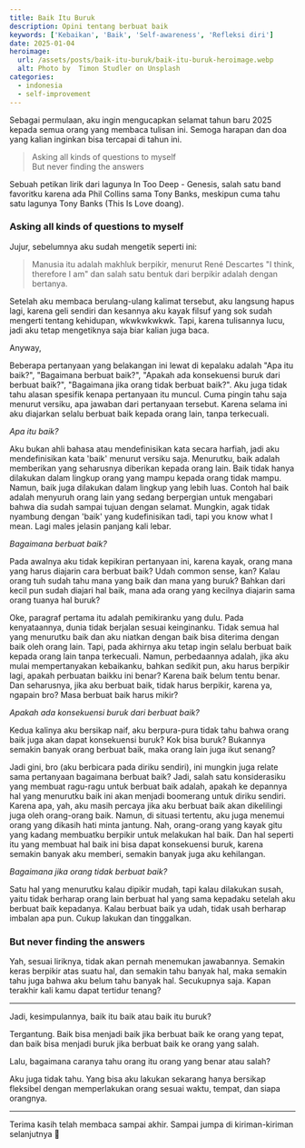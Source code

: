 ```yaml
---
title: Baik Itu Buruk
description: Opini tentang berbuat baik
keywords: ['Kebaikan', 'Baik', 'Self-awareness', 'Refleksi diri']
date: 2025-01-04
heroimage: 
  url: /assets/posts/baik-itu-buruk/baik-itu-buruk-heroimage.webp
  alt: Photo by  Timon Studler on Unsplash
categories:
  - indonesia
  - self-improvement
---
```


Sebagai permulaan, aku ingin mengucapkan selamat tahun baru 2025 kepada semua orang yang membaca tulisan ini. Semoga harapan dan doa yang kalian inginkan bisa tercapai di tahun ini.

> Asking all kinds of questions to myself <br>
> But never finding the answers

Sebuah petikan lirik dari lagunya In Too Deep - Genesis, salah satu band favoritku karena ada Phil Collins sama Tony Banks, meskipun cuma tahu satu lagunya Tony Banks (This Is Love doang).

### Asking all kinds of questions to myself

Jujur, sebelumnya aku sudah mengetik seperti ini:

> Manusia itu adalah makhluk berpikir, menurut René Descartes "I think, therefore I am" dan salah satu bentuk dari berpikir adalah dengan bertanya.

Setelah aku membaca berulang-ulang kalimat tersebut, aku langsung hapus lagi, karena geli sendiri dan kesannya aku kayak filsuf yang sok sudah mengerti tentang kehidupan, wkwkwkwkwk. Tapi, karena tulisannya lucu, jadi aku tetap mengetiknya saja biar kalian juga baca.

Anyway,

Beberapa pertanyaan yang belakangan ini lewat di kepalaku adalah "Apa itu baik?", "Bagaimana berbuat baik?", "Apakah ada konsekuensi buruk dari berbuat baik?", "Bagaimana jika orang tidak berbuat baik?". Aku juga tidak tahu alasan spesifik kenapa pertanyaan itu muncul. Cuma pingin tahu saja menurut versiku, apa jawaban dari pertanyaan tersebut. Karena selama ini aku diajarkan selalu berbuat baik kepada orang lain, tanpa terkecuali.

*Apa itu baik?*

Aku bukan ahli bahasa atau mendefinisikan kata secara harfiah, jadi aku mendefinisikan kata 'baik' menurut versiku saja. Menurutku, baik adalah memberikan yang seharusnya diberikan kepada orang lain. Baik tidak hanya dilakukan dalam lingkup orang yang mampu kepada orang tidak mampu. Namun, baik juga dilakukan dalam lingkup yang lebih luas. Contoh hal baik adalah menyuruh orang lain yang sedang berpergian untuk mengabari bahwa dia sudah sampai tujuan dengan selamat. Mungkin, agak tidak nyambung dengan 'baik' yang kudefinisikan tadi, tapi you know what I mean. Lagi males jelasin panjang kali lebar.

*Bagaimana berbuat baik?*

Pada awalnya aku tidak kepikiran pertanyaan ini, karena kayak, orang mana yang harus diajarin cara berbuat baik? Udah common sense, kan? Kalau orang tuh sudah tahu mana yang baik dan mana yang buruk? Bahkan dari kecil pun sudah diajari hal baik, mana ada orang yang kecilnya diajarin sama orang tuanya hal buruk?

Oke, paragraf pertama itu adalah pemikiranku yang dulu. Pada kenyataannya, dunia tidak berjalan sesuai keinginanku. Tidak semua hal yang menurutku baik dan aku niatkan dengan baik bisa diterima dengan baik oleh orang lain. Tapi, pada akhirnya aku tetap ingin selalu berbuat baik kepada orang lain tanpa terkecuali. Namun, perbedaannya adalah, jika aku mulai mempertanyakan kebaikanku, bahkan sedikit pun, aku harus berpikir lagi, apakah perbuatan baikku ini benar? Karena baik belum tentu benar. Dan seharusnya, jika aku berbuat baik, tidak harus berpikir, karena ya, ngapain bro? Masa berbuat baik harus mikir?

*Apakah ada konsekuensi buruk dari berbuat baik?*

Kedua kalinya aku bersikap naif, aku berpura-pura tidak tahu bahwa orang baik juga akan dapat konsekuensi buruk? Kok bisa buruk? Bukannya semakin banyak orang berbuat baik, maka orang lain juga ikut senang?

Jadi gini, bro (aku berbicara pada diriku sendiri), ini mungkin juga relate sama pertanyaan bagaimana berbuat baik? Jadi, salah satu konsiderasiku yang membuat ragu-ragu untuk berbuat baik adalah, apakah ke depannya hal yang menurutku baik ini akan menjadi boomerang untuk diriku sendiri. Karena apa, yah, aku masih percaya jika aku berbuat baik akan dikelilingi juga oleh orang-orang baik. Namun, di situasi tertentu, aku juga menemui orang yang dikasih hati minta jantung. Nah, orang-orang yang kayak gitu yang kadang membuatku berpikir untuk melakukan hal baik. Dan hal seperti itu yang membuat hal baik ini bisa dapat konsekuensi buruk, karena semakin banyak aku memberi, semakin banyak juga aku kehilangan.

*Bagaimana jika orang tidak berbuat baik?*

Satu hal yang menurutku kalau dipikir mudah, tapi kalau dilakukan susah, yaitu tidak berharap orang lain berbuat hal yang sama kepadaku setelah aku berbuat baik kepadanya. Kalau berbuat baik ya udah, tidak usah berharap imbalan apa pun. Cukup lakukan dan tinggalkan.

### But never finding the answers

Yah, sesuai liriknya, tidak akan pernah menemukan jawabannya. Semakin keras berpikir atas suatu hal, dan semakin tahu banyak hal, maka semakin tahu juga bahwa aku belum tahu banyak hal. Secukupnya saja. Kapan terakhir kali kamu dapat tertidur tenang?

---

Jadi, kesimpulannya, baik itu baik atau baik itu buruk?

Tergantung. Baik bisa menjadi baik jika berbuat baik ke orang yang tepat, dan baik bisa menjadi buruk jika berbuat baik ke orang yang salah.

Lalu, bagaimana caranya tahu orang itu orang yang benar atau salah?

Aku juga tidak tahu. Yang bisa aku lakukan sekarang hanya bersikap fleksibel dengan memperlakukan orang sesuai waktu, tempat, dan siapa orangnya.

---

Terima kasih telah membaca sampai akhir. Sampai jumpa di kiriman-kiriman selanjutnya 👋



